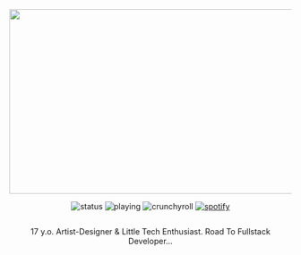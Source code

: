 <div align="center" class="head-me" style="display: flex; flex-flow: column wrap;">
  <img src="https://i.postimg.cc/LsgfrBnM/dejte56-2cf52994-19e6-4fcb-ae44-0f1e90f1fa24-1.png" width="540" height="330"/>

  <img src="https://api.statusbadges.me/badge/status/345556922440876032?simple=true" alt="status"> <img src="https://api.statusbadges.me/badge/playing/345556922440876032" alt="playing"> <img src="https://api.statusbadges.me/badge/crunchyroll/345556922440876032" alt="crunchyroll"> <a href="https://api.statusbadges.me/openspotify/345556922440876032" target="_blank" rel="noopener"><img src="https://api.statusbadges.me/badge/spotify/345556922440876032" alt="spotify"></a>

17 y.o. Artist-Designer & Little Tech Enthusiast.
Road To Fullstack Developer...
</div>


